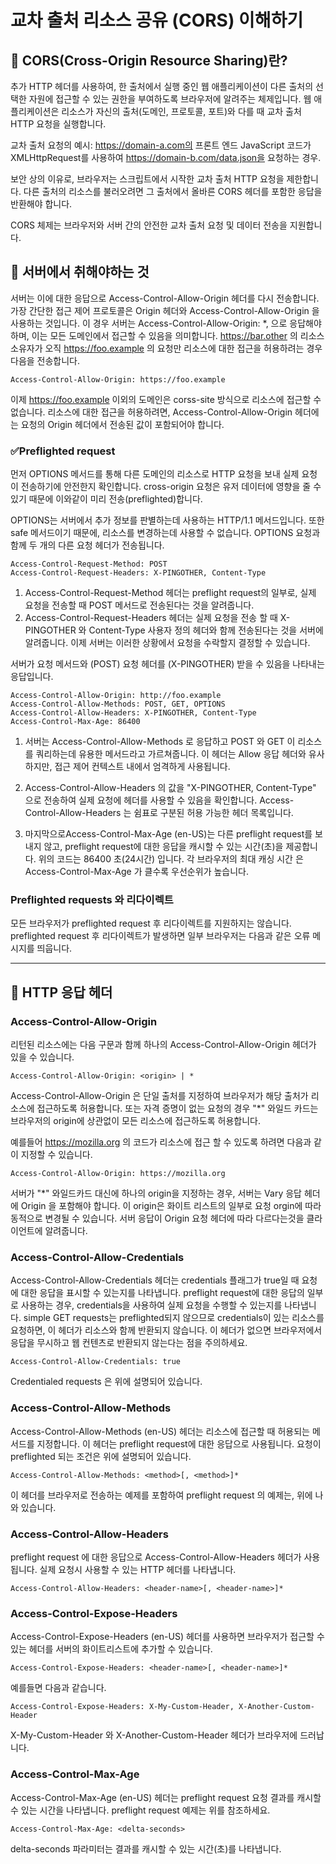 # 교차 출처 리소스 공유 (CORS) 이해하기

## 📌 CORS(Cross-Origin Resource Sharing)란?
추가 HTTP 헤더를 사용하여, 한 출처에서 실행 중인 웹 애플리케이션이 다른 출처의 선택한 자원에 접근할 수 있는 권한을 부여하도록 브라우저에 알려주는 체제입니다. 웹 애플리케이션은 리소스가 자신의 출처(도메인, 프로토콜, 포트)와 다를 때 교차 출처 HTTP 요청을 실행합니다.

교차 출처 요청의 예시: https://domain-a.com의 프론트 엔드 JavaScript 코드가 XMLHttpRequest를 사용하여 https://domain-b.com/data.json을 요청하는 경우.

보안 상의 이유로, 브라우저는 스크립트에서 시작한 교차 출처 HTTP 요청을 제한합니다. 다른 출처의 리소스를 불러오려면 그 출처에서 올바른 CORS 헤더를 포함한 응답을 반환해야 합니다.

CORS 체제는 브라우저와 서버 간의 안전한 교차 출처 요청 및 데이터 전송을 지원합니다.

## 📌 서버에서 취해야하는 것

서버는 이에 대한 응답으로 Access-Control-Allow-Origin 헤더를 다시 전송합니다. 가장 간단한 접근 제어 프로토콜은 Origin 헤더와 Access-Control-Allow-Origin 을 사용하는 것입니다. 이 경우 서버는 Access-Control-Allow-Origin: *, 으로 응답해야 하며, 이는 모든 도메인에서 접근할 수 있음을 의미합니다. https://bar.other 의 리소스 소유자가 오직 https://foo.example 의 요청만 리소스에 대한 접근을 허용하려는 경우 다음을 전송합니다.
```
Access-Control-Allow-Origin: https://foo.example
```
이제 https://foo.example 이외의 도메인은 corss-site 방식으로 리소스에 접근할 수 없습니다.
리소스에 대한 접근을 허용하려면, Access-Control-Allow-Origin 헤더에는 요청의 Origin 헤더에서 전송된 값이 포함되어야 합니다.

### ✅Preflighted request
먼저 OPTIONS 메서드를 통해 다른 도메인의 리소스로 HTTP 요청을 보내 실제 요청이 전송하기에 안전한지 확인합니다. cross-origin 요청은 유저 데이터에 영향을 줄 수 있기 때문에 이와같이 미리 전송(preflighted)합니다.

OPTIONS는 서버에서 추가 정보를 판별하는데 사용하는 HTTP/1.1 메서드입니다. 또한 safe 메서드이기 때문에, 리소스를 변경하는데 사용할 수 없습니다. OPTIONS 요청과 함께 두 개의 다른 요청 헤더가 전송됩니다. 
```
Access-Control-Request-Method: POST
Access-Control-Request-Headers: X-PINGOTHER, Content-Type
```

1. Access-Control-Request-Method 헤더는 preflight request의 일부로, 실제 요청을 전송할 때 POST 메서드로 전송된다는 것을 알려줍니다. 
2. Access-Control-Request-Headers 헤더는 실제 요청을 전송 할 때 X-PINGOTHER 와 Content-Type 사용자 정의 헤더와 함께 전송된다는 것을 서버에 알려줍니다. 이제 서버는 이러한 상황에서 요청을 수락할지 결정할 수 있습니다.

서버가 요청 메서드와 (POST) 요청 헤더를 (X-PINGOTHER) 받을 수 있음을 나타내는 응답입니다. 
```
Access-Control-Allow-Origin: http://foo.example
Access-Control-Allow-Methods: POST, GET, OPTIONS
Access-Control-Allow-Headers: X-PINGOTHER, Content-Type
Access-Control-Max-Age: 86400
```

1. 서버는 Access-Control-Allow-Methods 로 응답하고 POST 와 GET 이 리소스를 쿼리하는데 유용한 메서드라고 가르쳐줍니다. 이 헤더는 Allow 응답 헤더와 유사하지만, 접근 제어 컨텍스트 내에서 엄격하게 사용됩니다.

2. Access-Control-Allow-Headers 의 값을 "X-PINGOTHER, Content-Type" 으로 전송하여 실제 요청에 헤더를 사용할 수 있음을 확인합니다. Access-Control-Allow-Headers 는 쉼표로 구분된 허용 가능한 헤더 목록입니다.

3. 마지막으로Access-Control-Max-Age (en-US)는 다른 preflight request를 보내지 않고, preflight request에 대한 응답을 캐시할 수 있는 시간(초)을 제공합니다. 위의 코드는 86400 초(24시간) 입니다. 각 브라우저의 최대 캐싱 시간 은 Access-Control-Max-Age 가 클수록 우선순위가 높습니다.

### Preflighted requests 와 리다이렉트
모든 브라우저가 preflighted request 후 리다이렉트를 지원하지는 않습니다. preflighted request 후 리다이렉트가 발생하면 일부 브라우저는 다음과 같은 오류 메시지를 띄웁니다.
___
## 📌 HTTP 응답 헤더
### Access-Control-Allow-Origin
리턴된 리소스에는 다음 구문과 함께 하나의 Access-Control-Allow-Origin 헤더가 있을 수 있습니다.
```
Access-Control-Allow-Origin: <origin> | *
```
Access-Control-Allow-Origin 은 단일 출처를 지정하여 브라우저가 해당 출처가 리소스에 접근하도록 허용합니다. 또는 자격 증명이 없는 요청의 경우 "*" 와일드 카드는 브라우저의 origin에 상관없이 모든 리소스에 접근하도록 허용합니다.

예를들어 https://mozilla.org 의 코드가 리소스에 접근 할 수 있도록 하려면 다음과 같이 지정할 수 있습니다.
```
Access-Control-Allow-Origin: https://mozilla.org
```
서버가 "*" 와일드카드 대신에 하나의 origin을 지정하는 경우, 서버는 Vary 응답 헤더에 Origin 을 포함해야 합니다. 이 origin은 화이트 리스트의 일부로 요청 orgin에 따라 동적으로 변경될 수 있습니다. 서버 응답이 Origin 요청 헤더에 따라 다르다는것을 클라이언트에 알려줍니다.


### Access-Control-Allow-Credentials
Access-Control-Allow-Credentials 헤더는 credentials 플래그가 true일 때 요청에 대한 응답을 표시할 수 있는지를 나타냅니다. preflight request에 대한 응답의 일부로 사용하는 경우, credentials을 사용하여 실제 요청을 수행할 수 있는지를 나타냅니다. simple GET requests는 preflighted되지 않으므로 credentials이 있는 리소스를 요청하면, 이 헤더가 리소스와 함께 반환되지 않습니다. 이 헤더가 없으면 브라우저에서 응답을 무시하고 웹 컨텐츠로 반환되지 않는다는 점을 주의하세요.
```
Access-Control-Allow-Credentials: true
```
Credentialed requests 은 위에 설명되어 있습니다.

### Access-Control-Allow-Methods
Access-Control-Allow-Methods (en-US) 헤더는 리소스에 접근할 때 허용되는 메서드를 지정합니다. 이 헤더는 preflight request에 대한 응답으로 사용됩니다. 요청이 preflighted 되는 조건은 위에 설명되어 있습니다.
```
Access-Control-Allow-Methods: <method>[, <method>]*
```
이 헤더를 브라우저로 전송하는 예제를 포함하여 preflight request 의 예제는, 위에 나와 있습니다.

### Access-Control-Allow-Headers
preflight request 에 대한 응답으로 Access-Control-Allow-Headers 헤더가 사용됩니다. 실제 요청시 사용할 수 있는 HTTP 헤더를 나타냅니다.
```
Access-Control-Allow-Headers: <header-name>[, <header-name>]*
```

### Access-Control-Expose-Headers
Access-Control-Expose-Headers (en-US) 헤더를 사용하면 브라우저가 접근할 수 있는 헤더를 서버의 화이트리스트에 추가할 수 있습니다.
```
Access-Control-Expose-Headers: <header-name>[, <header-name>]*
```
예를들면 다음과 같습니다.
```
Access-Control-Expose-Headers: X-My-Custom-Header, X-Another-Custom-Header
```
X-My-Custom-Header 와 X-Another-Custom-Header 헤더가 브라우저에 드러납니다.

### Access-Control-Max-Age
Access-Control-Max-Age (en-US) 헤더는 preflight request 요청 결과를 캐시할 수 있는 시간을 나타냅니다. preflight request 예제는 위를 참조하세요.
```
Access-Control-Max-Age: <delta-seconds>
```
delta-seconds 파라미터는 결과를 캐시할 수 있는 시간(초)를 나타냅니다.
